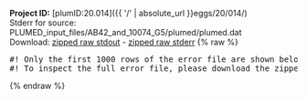 **Project ID:** [plumID:20.014]({{ '/' | absolute_url }}eggs/20/014/)  
Stderr for source:  PLUMED_input_files/AB42_and_10074_G5/plumed/plumed.dat   
Download: [zipped raw stdout](plumed.dat.plumed_master.stdout.txt.zip) - [zipped raw stderr](plumed.dat.plumed_master.stderr.txt.zip) 
{% raw %}
<pre>
#! Only the first 1000 rows of the error file are shown below
#! To inspect the full error file, please download the zipped raw stderr file above
</pre>
{% endraw %}
